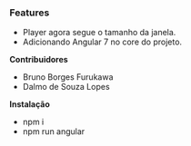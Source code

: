### Features

- Player agora segue o tamanho da janela.
- Adicionando Angular 7 no core do projeto.

**Contribuidores**
- Bruno Borges Furukawa
- Dalmo de Souza Lopes


**Instalação**
- npm i
- npm run angular